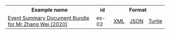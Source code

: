 <table class="list" width="100%">            
   <tr>
     <th>Example name</th>
     <th>id</th>
     <th colspan="3">Format</th>
   </tr>
   <tr>
      <td><a href="Bundle-es-02.html">Event Summary Document Bundle for Mr Zhang Wei (2020)</a></td>
      <td>es-02</td>
      <td><a href="Bundle-es-02.xml.html">XML</a></td>
      <td><a href="Bundle-es-02.json.html">JSON</a></td>
      <td><a href="Bundle-es-02.ttl.html">Turtle</a></td>
   </tr>           
</table>